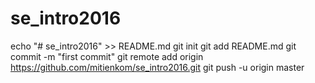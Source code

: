 # se_intro2016
echo "# se_intro2016" >> README.md
git init
git add README.md
git commit -m "first commit"
git remote add origin https://github.com/mitienkom/se_intro2016.git
git push -u origin master
